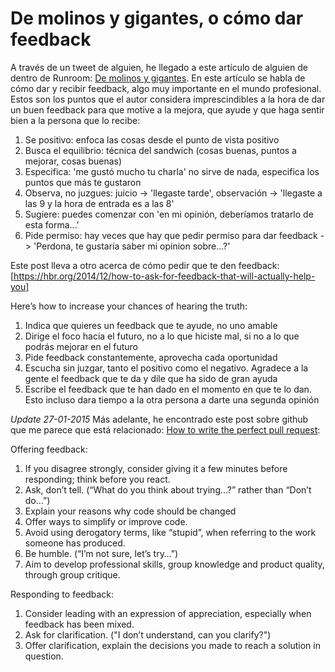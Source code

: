 # De molinos y gigantes, o cómo dar feedback

A través de un tweet de alguien, he llegado a este artículo de alguien de dentro de Runroom: [De molinos y gigantes](http://inside.runroom.com/de-molinos-gigantes-y-feedback). En este artículo se habla de cómo dar y recibir feedback, algo muy importante en el mundo profesional. Estos son los puntos que el autor considera imprescindibles a la hora de dar un buen feedback para que motive a la mejora, que ayude y que haga sentir bien a la persona que lo recibe:

1. Se positivo: enfoca las cosas desde el punto de vista positivo
2. Busca el equilibrio: técnica del sandwich (cosas buenas, puntos a mejorar, cosas buenas)
3. Especifica: 'me gustó mucho tu charla' no sirve de nada, especifica los puntos que más te gustaron
4. Observa, no juzgues: juicio -> 'llegaste tarde', observación -> 'llegaste a las 9 y la hora de entrada es a las 8'
5. Sugiere: puedes comenzar con 'en mi opinión, deberíamos tratarlo de esta forma...'
6. Pide permiso: hay veces que hay que pedir permiso para dar feedback -> 'Perdona, te gustaría saber mi opinion sobre...?'

Este post lleva a otro acerca de cómo pedir que te den feedback: [https://hbr.org/2014/12/how-to-ask-for-feedback-that-will-actually-help-you]

Here’s how to increase your chances of hearing the truth:

1. Indica que quieres un feedback que te ayude, no uno amable
2. Dirige el foco hacia el futuro, no a lo que hiciste mal, si no a lo que podrás mejorar en el futuro
3. Pide feedback constantemente, aprovecha cada oportunidad
4. Escucha sin juzgar, tanto el positivo como el negativo. Agradece a la gente el feedback que te da y dile que ha sido de gran ayuda
5. Escribe el feedback que te han dado en el momento en que te lo dan. Esto incluso dara tiempo a la otra persona a darte una segunda opinión

*Update 27-01-2015* Más adelante, he encontrado este post sobre github que me parece que está relacionado: [How to write the perfect pull request](https://github.com/blog/1943-how-to-write-the-perfect-pull-request):

Offering feedback:

1. If you disagree strongly, consider giving it a few minutes before responding; think before you react.
2. Ask, don’t tell. (“What do you think about trying…?” rather than “Don’t do…”)
3. Explain your reasons why code should be changed
4. Offer ways to simplify or improve code.
5. Avoid using derogatory terms, like “stupid”, when referring to the work someone has produced.
6. Be humble. (“I’m not sure, let’s try…”)
7. Aim to develop professional skills, group knowledge and product quality, through group critique.

Responding to feedback:

1. Consider leading with an expression of appreciation, especially when feedback has been mixed.
2. Ask for clarification. ("I don’t understand, can you clarify?")
3. Offer clarification, explain the decisions you made to reach a solution in question.
